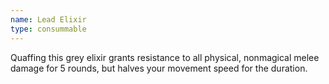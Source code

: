 ```yaml
---
name: Lead Elixir
type: consummable
---
```

Quaffing this grey elixir grants resistance to all physical, nonmagical melee damage for 5 rounds, but halves your movement speed for the duration. 